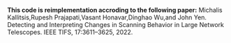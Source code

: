 
**This code is reimplementation accroding to the following paper:**
Michalis Kallitsis,Rupesh Prajapati,Vasant Honavar,Dinghao Wu,and John Yen. Detecting and Interpreting Changes in Scanning Behavior in Large Network Telescopes. IEEE TIFS, 17:3611–3625, 2022.
